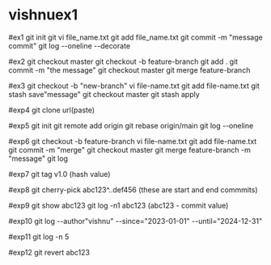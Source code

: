 # vishnuex1
#ex1
git init
git vi file_name.txt
git add file_name.txt
git commit -m "message commit"
git log --oneline --decorate

#ex2
git checkout master
git checkout -b feature-branch
git add .
git commit -m "the message"
git checkout master 
git merge feature-branch

#ex3
git checkout -b "new-branch"
vi file-name.txt
git add file-name.txt
git stash save"message"
git checkout master
git stash apply 

#exp4
git clone url(paste)

#exp5
git init
git remote add origin<git repo url>
git rebase origin/main
git log --oneline

#exp6
git checkout -b feature-branch
vi file-name.txt
git add file-name.txt
git commit -m "merge"
git checkout master
git merge feature-branch -m "message"
git log 


#exp7
git tag v1.0 <commit-SHA>  (hash value)

#exp8
git cherry-pick abc123^..def456 (these are start and end commmits)

#exp9
git show abc123
git log -n1 abc123   (abc123 - commit value)

#exp10
git log --author"vishnu" --since="2023-01-01" --until="2024-12-31"

#exp11
git log -n 5

#exp12
git revert abc123
